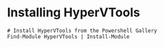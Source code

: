 # Installing HyperVTools

    # Install HyperVTools from the Powershell Gallery
    Find-Module HyperVTools | Install-Module
